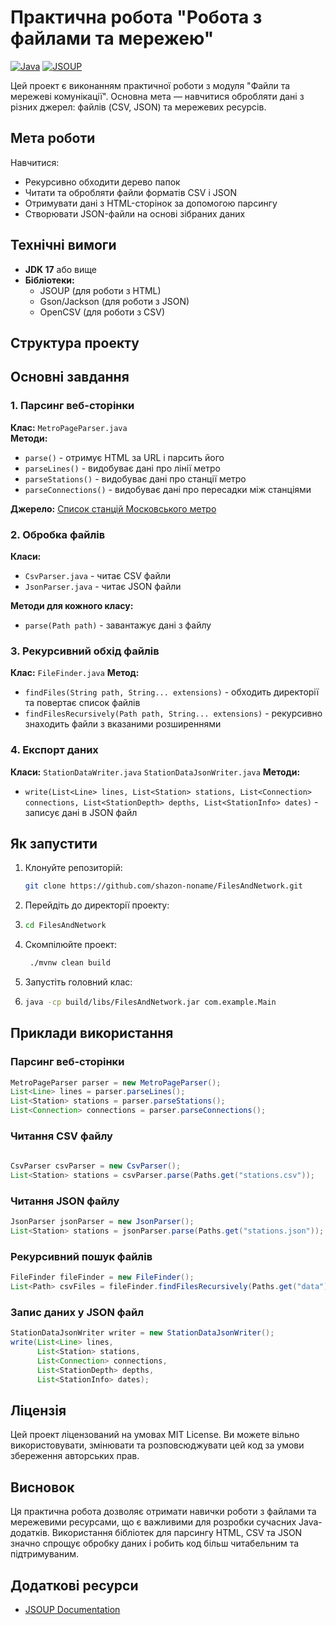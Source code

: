 # Практична робота "Робота з файлами та мережею"

[![Java](https://img.shields.io/badge/Java-17%2B-blue.svg)](https://openjdk.org/)
[![JSOUP](https://img.shields.io/badge/JSOUP-1.16.1-green.svg)](https://jsoup.org/)

Цей проект є виконанням практичної роботи з модуля "Файли та мережеві комунікації". Основна мета — навчитися обробляти дані з різних джерел: файлів (CSV, JSON) та мережевих ресурсів.

## Мета роботи
Навчитися:
- Рекурсивно обходити дерево папок
- Читати та обробляти файли форматів CSV і JSON
- Отримувати дані з HTML-сторінок за допомогою парсингу
- Створювати JSON-файли на основі зібраних даних

## Технічні вимоги
- **JDK 17** або вище
- **Бібліотеки:**
  - JSOUP (для роботи з HTML)
  - Gson/Jackson (для роботи з JSON)
  - OpenCSV (для роботи з CSV)

## Структура проекту


## Основні завдання
### 1. Парсинг веб-сторінки
**Клас:** `MetroPageParser.java`  
**Методи:**
- `parse()` - отримує HTML за URL і парсить його
- `parseLines()` - видобуває дані про лінії метро
- `parseStations()` - видобуває дані про станції метро
- `parseConnections()` - видобуває дані про пересадки між станціями

**Джерело:** [Список станцій Московського метро](https://skillbox-java.github.io/)

### 2. Обробка файлів
**Класи:**
- `CsvParser.java` - читає CSV файли
- `JsonParser.java` - читає JSON файли

**Методи для кожного класу:**
- `parse(Path path)` - завантажує дані з файлу

### 3. Рекурсивний обхід файлів
**Клас:** `FileFinder.java`
**Метод:**
- `findFiles(String path, String... extensions)` - обходить директорії та повертає список файлів
- `findFilesRecursively(Path path, String... extensions)` - рекурсивно знаходить файли з вказаними розширеннями

### 4. Експорт даних
**Класи:**
`StationDataWriter.java`
`StationDataJsonWriter.java`
**Методи:**
- `write(List<Line> lines, List<Station> stations, List<Connection> connections, List<StationDepth> depths, List<StationInfo> dates)` - записує дані в JSON файл

## Як запустити
1. Клонуйте репозиторій:
   ```bash
   git clone https://github.com/shazon-noname/FilesAndNetwork.git
    ```
2. Перейдіть до директорії проекту:
3. ```bash
   cd FilesAndNetwork
   ```
4. Скомпілюйте проект:
   ```bash
    ./mvnw clean build
    ```
5. Запустіть головний клас:
6. ```bash
   java -cp build/libs/FilesAndNetwork.jar com.example.Main
   ```
## Приклади використання
### Парсинг веб-сторінки
```java
MetroPageParser parser = new MetroPageParser();
List<Line> lines = parser.parseLines();
List<Station> stations = parser.parseStations();
List<Connection> connections = parser.parseConnections();
```
### Читання CSV файлу
```java
  
CsvParser csvParser = new CsvParser();
List<Station> stations = csvParser.parse(Paths.get("stations.csv"));
```
### Читання JSON файлу
```java
JsonParser jsonParser = new JsonParser();
List<Station> stations = jsonParser.parse(Paths.get("stations.json"));
```
### Рекурсивний пошук файлів
```java
FileFinder fileFinder = new FileFinder();
List<Path> csvFiles = fileFinder.findFilesRecursively(Paths.get("data"), "csv");
```
### Запис даних у JSON файл
```java
StationDataJsonWriter writer = new StationDataJsonWriter();
write(List<Line> lines,
      List<Station> stations,
      List<Connection> connections,
      List<StationDepth> depths,
      List<StationInfo> dates);
```
## Ліцензія
Цей проект ліцензований на умовах MIT License. Ви можете вільно використовувати, змінювати та розповсюджувати цей код за умови збереження авторських прав.
## Висновок
Ця практична робота дозволяє отримати навички роботи з файлами та мережевими ресурсами, що є важливими для розробки сучасних Java-додатків. Використання бібліотек для парсингу HTML, CSV та JSON значно спрощує обробку даних і робить код більш читабельним та підтримуваним.
## Додаткові ресурси
- [JSOUP Documentation](https://jsoup.org/cookbook/)
